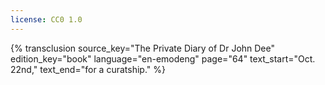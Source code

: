 ```yaml
---
license: CC0 1.0
---
```

{% transclusion
  source_key="The Private Diary of Dr John Dee"
  edition_key="book"
  language="en-emodeng"
  page="64"
  text_start="Oct. 22nd,"
  text_end="for a curatship."
%}
